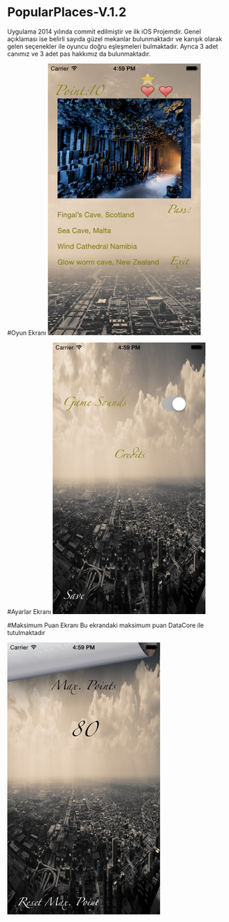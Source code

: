 # PopularPlaces-V.1.2
Uygulama 2014 yılında commit edilmiştir ve ilk iOS Projemdir. Genel açıklaması ise belirli sayıda güzel mekanlar bulunmaktadır ve karışık olarak gelen seçenekler ile oyuncu doğru eşleşmeleri bulmaktadır.
Ayrıca 3 adet canımız ve 3 adet pas hakkımız da bulunmaktadır.

#Oyun Ekranı
<img src="https://github.com/YilmazGursoy/PopularPlaces-V.1.2/blob/master/ScreeShots/iOS%20Simulator%20Screen%20shot%2027%20Aug%202014%2016.59.48.png" width="350">

#Ayarlar Ekranı
<img src="https://github.com/YilmazGursoy/PopularPlaces-V.1.2/blob/master/ScreeShots/iOS%20Simulator%20Screen%20shot%2027%20Aug%202014%2016.59.27.png" width="350">

#Maksimum Puan Ekranı
Bu ekrandaki maksimum puan DataCore ile tutulmaktadır

<img src="https://github.com/YilmazGursoy/PopularPlaces-V.1.2/blob/master/ScreeShots/iOS%20Simulator%20Screen%20shot%2027%20Aug%202014%2016.59.36.png" width="350">
